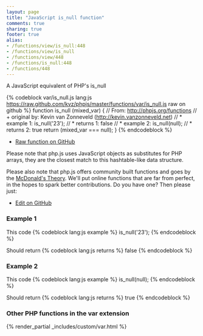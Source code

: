 ```yaml
---
layout: page
title: "JavaScript is_null function"
comments: true
sharing: true
footer: true
alias:
- /functions/view/is_null:448
- /functions/view/is_null
- /functions/view/448
- /functions/is_null:448
- /functions/448
---
```

<!-- Generated by Rakefile:build -->
A JavaScript equivalent of PHP's is_null

{% codeblock var/is_null.js lang:js https://raw.github.com/kvz/phpjs/master/functions/var/is_null.js raw on github %}
function is_null (mixed_var) {
  // From: http://phpjs.org/functions
  // +   original by: Kevin van Zonneveld (http://kevin.vanzonneveld.net)
  // *     example 1: is_null('23');
  // *     returns 1: false
  // *     example 2: is_null(null);
  // *     returns 2: true
  return (mixed_var === null);
}
{% endcodeblock %}

 - [Raw function on GitHub](https://github.com/kvz/phpjs/blob/master/functions/var/is_null.js)

Please note that php.js uses JavaScript objects as substitutes for PHP arrays, they are 
the closest match to this hashtable-like data structure. 

Please also note that php.js offers community built functions and goes by the 
[McDonald's Theory](https://medium.com/what-i-learned-building/9216e1c9da7d). We'll put online 
functions that are far from perfect, in the hopes to spark better contributions. 
Do you have one? Then please just: 

 - [Edit on GitHub](https://github.com/kvz/phpjs/edit/master/functions/var/is_null.js)

### Example 1
This code
{% codeblock lang:js example %}
is_null('23');
{% endcodeblock %}

Should return
{% codeblock lang:js returns %}
false
{% endcodeblock %}

### Example 2
This code
{% codeblock lang:js example %}
is_null(null);
{% endcodeblock %}

Should return
{% codeblock lang:js returns %}
true
{% endcodeblock %}


### Other PHP functions in the var extension
{% render_partial _includes/custom/var.html %}
